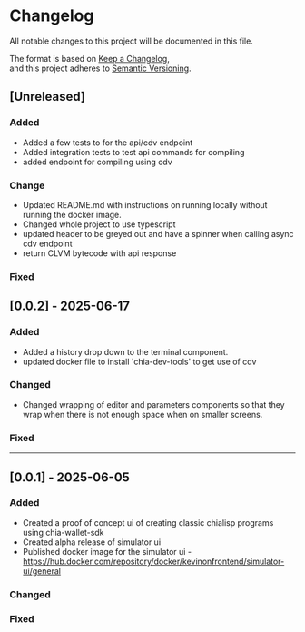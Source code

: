 # Changelog

All notable changes to this project will be documented in this file.

The format is based on [Keep a Changelog](https://keepachangelog.com/en/1.0.0/),  
and this project adheres to [Semantic Versioning](https://semver.org/).


## [Unreleased]
### Added
- Added a few tests to for the api/cdv endpoint
- Added integration tests to test api commands for compiling
- added endpoint for compiling using cdv
### Change
- Updated README.md with instructions on running locally without running the docker image.
- Changed whole project to use typescript
- updated header to be greyed out and have a spinner when calling async cdv endpoint
- return CLVM bytecode with api response
### Fixed


## [0.0.2] - 2025-06-17
### Added
- Added a history drop down to the terminal component.
- updated docker file to install 'chia-dev-tools' to get use of cdv

### Changed
- Changed wrapping of editor and parameters components so that they wrap when there is not enough space when on smaller screens.

### Fixed

-------------

## [0.0.1] - 2025-06-05
### Added
- Created a proof of concept ui of creating classic chialisp programs using chia-wallet-sdk
- Created alpha release of simulator ui
- Published docker image for the simulator ui - https://hub.docker.com/repository/docker/kevinonfrontend/simulator-ui/general

### Changed

### Fixed
